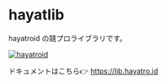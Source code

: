 # hayatlib
hayatroid の競プロライブラリです。

[![hayatroid](https://img.shields.io/endpoint?url=https%3A%2F%2Fatcoder-badges.now.sh%2Fapi%2Fatcoder%2Fjson%2Fhayatroid)](https://atcoder.jp/users/hayatroid)

ドキュメントはこちら👉 https://lib.hayatro.id
